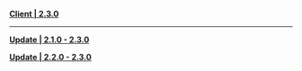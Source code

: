 
**[Client | 2.3.0](https://autopatchhkws.yuanshen.com/client_app/download/pc_zip/20211117173404_G0gLRnxvOd4PvSu9/GenshinImpact_2.3.0.zip)**

---

**[Update | 2.1.0 - 2.3.0](https://autopatchhkws.yuanshen.com/client_app/update/hk4e_global/10/game_2.1.0_2.3.0_diff_IFqrKCzDYyUt697g.zip)**

**[Update | 2.2.0 - 2.3.0](https://autopatchhkws.yuanshen.com/client_app/update/hk4e_global/10/game_2.2.0_2.3.0_diff_aLjNHzRTOQlyb2x8.zip)**

